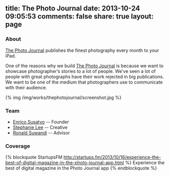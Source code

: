 title: The Photo Journal
date: 2013-10-24 09:05:53
comments: false
share: true
layout: page
---
### About

[The Photo Journal][tpj] publishes the finest photography every month to your iPad.

One of the reasons why we build [The Photo Journal][tpj] is because we want to showcase photographer’s stories to a lot of people. We've seen a lot of people with great photographs have their work rejected in big publications. We want to be one of the medium that photographers use to communicate with their audience.

{% img /img/works/thephotojournal/screenshot.jpg %}

### Team

* [Enrico Susatyo][enrico] -- Founder
* [Stephanie Lee][steph] -- Creative
* [Ronald Suwandi][ronald] -- Advisor

### Coverage

{% blockquote StartupsFM http://startups.fm/2013/10/16/experience-the-best-of-digital-magazine-in-the-photo-journal-app.html %}
Experience the best of digital magazine in the Photo Journal app
{% endblockquote %}

[tpj]:http://the-photo-journal.com
[enrico]:http://esusatyo.net
[steph]:http://stephanielee.cc
[ronald]:http://ronaldsuwandi.com
